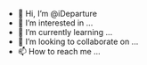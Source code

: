 - 👋 Hi, I’m @iDeparture
- 👀 I’m interested in ...
- 🌱 I’m currently learning ...
- 💞️ I’m looking to collaborate on ...
- 📫 How to reach me ...

<!---
iDeparture/iDeparture is a ✨ special ✨ repository because its `README.md` (this file) appears on your GitHub profile.
You can click the Preview link to take a look at your changes.
--->
